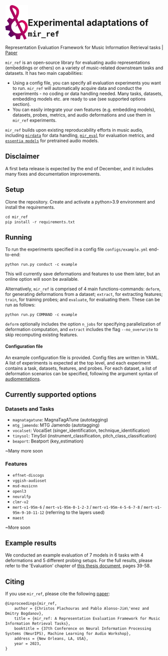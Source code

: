 <img src="docs/img/mir_ref_logo.svg" align="left" height="110">

# Experimental adaptations of `mir_ref`

Representation Evaluation Framework for Music Information Retrieval tasks | [Paper](https://arxiv.org/abs/2312.05994)

`mir_ref` is an open-source library for evaluating audio representations (embeddings or others) on a variety of music-related downstream tasks and datasets. It has two main capabilities:

* Using a config file, you can specify all evaluation experiments you want to run. `mir_ref` will automatically acquire data and conduct the experiments - no coding or data handling needed. Many tasks, datasets, embedding models etc. are ready to use (see supported options section).
* You can easily integrate your own features (e.g. embedding models), datasets, probes, metrics, and audio deformations and use them in `mir_ref` experiments.

`mir_ref` builds upon existing reproducability efforts in music audio, including [`mirdata`](https://mirdata.readthedocs.io/en/stable/) for data handling, [`mir_eval`](https://craffel.github.io/mir_eval/) for evaluation metrics, and [`essentia models`](https://essentia.upf.edu/models.html) for pretrained audio models.

## Disclaimer

A first beta release is expected by the end of December, and it includes many fixes and documentation improvements.

## Setup

Clone the repository. Create and activate a python>3.9 environment and install the requirements.

```
cd mir_ref
pip install -r requirements.txt
```

## Running

To run the experiments specified in a config file `configs/example.yml` end-to-end:

```
python run.py conduct -c example
```

This will currently save deformations and features to use them later, but an online option will soon be available.

Alternatively, `mir_ref` is comprised of 4 main functions-commands: `deform`, for generating deformations from a dataset; `extract`, for extracting features; `train`, for training probes; and `evaluate`, for evaluating them. These can be run as follows:

```
python run.py COMMAND -c example
```

`deform` optionally includes the option `n_jobs` for specifying parallelization of deformation computation, and `extract` includes the flag `--no_overwrite` to skip recomputing existing features.

#### Configuration file

An example configuration file is provided. Config files are written in YAML. A list of experiments is expected at the top level, and each experiment contains a task, datasets, features, and probes. For each dataset, a list of deformation scenarios can be specified, following the argument syntax of [audiomentations](https://iver56.github.io/audiomentations/).

## Currently supported options

### Datasets and Tasks

* `magnatagatune`: MagnaTagATune (autotagging)
* `mtg_jamendo`: MTG Jamendo (autotagging)
* `vocalset`: VocalSet (singer_identification, technique_identification)
* `tinysol`: TinySol (instrument_classification, pitch_class_classification)
* `beaport`: Beatport (key_estimation)

~Many more soon

### Features

* `effnet-discogs`
* `vggish-audioset`
* `msd-musicnn`
* `openl3`
* `neuralfp`
* `clmr-v2`
* `mert-v1-95m-6` / `mert-v1-95m-0-1-2-3` / `mert-v1-95m-4-5-6-7-8` / `mert-v1-95m-9-10-11-12`  (referring to the layers used)
* `maest`

~More soon

## Example results

We conducted an example evaluation of 7 models in 6 tasks with 4 deformations and 5 different probing setups. For the full results, please refer to the 'Evaluation' chapter of [this thesis document](https://zenodo.org/records/8380471), pages 39-58.

## Citing

If you use `mir_ref`, please cite the following [paper](https://arxiv.org/abs/2312.05994):

```
@inproceedings{mir_ref,
    author = {Christos Plachouras and Pablo Alonso-Jim\'enez and Dmitry Bogdanov},
    title = {mir_ref: A Representation Evaluation Framework for Music Information Retrieval Tasks},
    booktitle = {37th Conference on Neural Information Processing Systems (NeurIPS), Machine Learning for Audio Workshop},
    address = {New Orleans, LA, USA},
    year = 2023,
}
```

